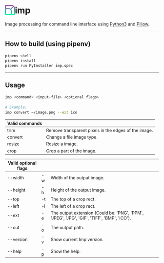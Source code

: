 <h1><img src="icon/icon.png" align="left" width="32" height="32">imp</h1>

Image processing for command line interface using [Python3](https://www.python.org/downloads/) and [Pillow](https://pypi.org/project/Pillow/).


---

## How to build (using pipenv)

```batch
pipenv shell
pipenv install
pipenv run PyInstaller imp.spec
```

---

## Usage

```bash
imp <command> <input-file> <optional flags>

# Example:
imp convert ~/image.png --ext ico
```


| Valid commands    ||
|---------|------------------------------------------------------|
| trim    | Remove transparent pixels in the edges of the image. |
| convert | Change a file image type.                            |
| resize  | Resize a image.                                      |
| crop    | Crop a part of the image.                            |  


| Valid optional flags    |||
|-----------|----|--------------------------------------------------------------------------------------------|
| --width   | -w | Width of the output image.                                                                 |
| --height  | -h | Height of the output image.                                                                |
| --top     | -t | The top of a crop rect.                                                                    |
| --left    | -l | The left of a crop rect.                                                                   |
| --ext     | -e | The output extension (Could be: 'PNG', 'PPM', 'JPEG', 'JPG', 'GIF', 'TIFF', 'BMP', 'ICO'). |
| --out     | -o | The output path.                                                                           |
| --version | -v | Show current Imp version.                                                                  |
| --help    | -p | Show the help.                                                                             |  

